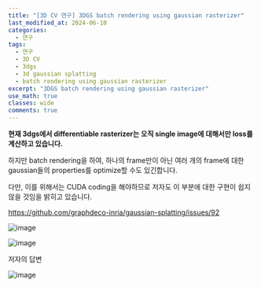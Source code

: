 ```yaml
---
title: "[3D CV 연구] 3DGS batch rendering using gaussian rasterizer"
last_modified_at: 2024-06-10
categories:
  - 연구
tags:
  - 연구
  - 3D CV
  - 3dgs
  - 3d gaussian splatting
  - batch rendering using gaussian rasterizer
excerpt: "3DGS batch rendering using gaussian rasterizer"
use_math: true
classes: wide
comments: true
---
```


**현재 3dgs에서 differentiable rasterizer는 오직 single image에 대해서만 loss를 계산하고 있습니다.**

하지만 batch rendering을 하여, 하나의 frame만이 아닌 여러 개의 frame에 대한 gaussian들의 properties를 optimize할 수도 있긴합니다.

다만, 이를 위해서는 CUDA coding을 해야하므로 저자도 이 부분에 대한 구현이 쉽지 않을 것임을 밝히고 있습니다.

https://github.com/graphdeco-inria/gaussian-splatting/issues/92

![image](https://github.com/sandokim/sandokim.github.io/assets/74639652/aee609a9-02e1-4bd1-8677-dbb6d7c43034)

![image](https://github.com/sandokim/sandokim.github.io/assets/74639652/4928d4b6-64af-4a47-8df5-25977255ee61)

저자의 답변

![image](https://github.com/sandokim/sandokim.github.io/assets/74639652/ba39f82d-e757-49fd-8878-1dbe6a3618e4)

